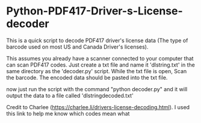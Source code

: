 # Python-PDF417-Driver-s-License-decoder
This is a quick script to decode PDF417 driver's license data (The type of barcode used on most US and Canada Driver's licenses).

This assumes you already have a scanner connected to your computer that can scan PDF417 codes. Just create a txt file and name it
'dlstring.txt' in the same directory as the 'decoder.py' script. While the txt file is open, Scan the barcode. The encoded data should be pasted into the txt file.

now just run the script with the command "python decoder.py" and it will output the data to a file called 'dlstringdecoded.txt'

Credit to Charlee (https://charlee.li/drivers-license-decoding.html). I used this link to help me know which codes mean what
